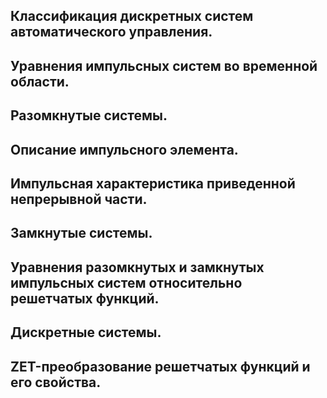 ## Классификация дискретных систем автоматического управления. 
## Уравнения импульсных систем во временной области. 
## Разомкнутые системы. 
## Описание импульсного элемента. 
## Импульсная характеристика приведенной непрерывной части. 
## Замкнутые системы. 
## Уравнения разомкнутых и замкнутых импульсных систем относительно решетчатых функций. 
## Дискретные системы. 
## ZET-преобразование решетчатых функций и его свойства. 